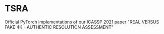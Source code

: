 # TSRA
 Official PyTorch implementations of our ICASSP 2021 paper "REAL VERSUS FAKE 4K - AUTHENTIC RESOLUTION ASSESSMENT"
